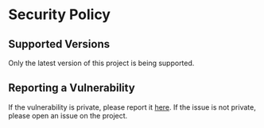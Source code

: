 # Security Policy

## Supported Versions

Only the latest version of this project is being supported.

## Reporting a Vulnerability

If the vulnerability is private, please report it [here](https://mikelynchgames.com/report-concern/). If the issue
is not private, please open an issue on the project.
